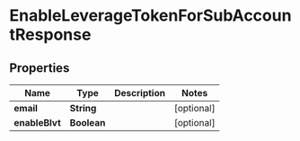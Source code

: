 

# EnableLeverageTokenForSubAccountResponse


## Properties

| Name | Type | Description | Notes |
|------------ | ------------- | ------------- | -------------|
|**email** | **String** |  |  [optional] |
|**enableBlvt** | **Boolean** |  |  [optional] |



